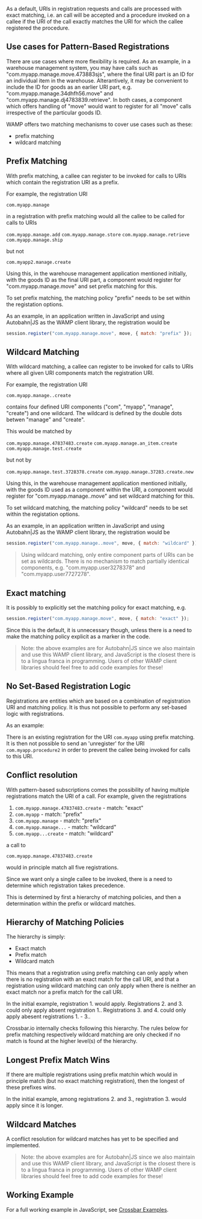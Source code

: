 As a default, URIs in registration requests and calls are processed with exact matching, i.e. an call will be accepted and a procedure invoked on a callee if the  URI of the call exactly matches the URI for which the callee registered the procedure.

## Use cases for Pattern-Based Registrations

There are use cases where more flexibility is required. As an example, in a warehouse management system, you may have calls such as "com.myapp.manage.move.473883sjs", where the final URI part is an ID for an individual item in the warehouse. Alterantively, it may be convenient to include the ID for goods as an earlier URI part, e.g. "com.myapp.manage.34dhfh56.move" and "com.myapp.manage.dj4783839.retrieve". In both cases, a component which offers handling of "move" would want to register for all "move" calls irrespective of the particular goods ID.

WAMP offers two matching mechanisms to cover use cases such as these:

* prefix matching
* wildcard matching

## Prefix Matching

With prefix matching, a callee can register to be invoked for calls to URIs which contain the registration URI as a prefix.

For example, the registration URI

`com.myapp.manage`

in a registration with prefix matching would all the callee to be called for calls to URIs

`com.myapp.manage.add`
`com.myapp.manage.store`
`com.myapp.manage.retrieve`
`com.myapp.manage.ship`

but not

`com.myapp2.manage.create`

Using this, in the warehouse management application mentioned initially, with the goods ID as the final URI part, a component would register for "com.myapp.manage.move" and set prefix matching for this.

To set prefix matching, the matching policy "prefix" needs to be set within the registation options.

As an example, in an application written in JavaScript and using Autobahn|JS as the WAMP client library, the registration would be

```javascript
session.register("com.myapp.manage.move", move, { match: "prefix" });
```

## Wildcard Matching

With wildcard matching, a callee can register to be invoked for calls to URIs where all given URI components match the registration URI.

For example, the registration URI

`com.myapp.manage..create`

contains four defined URI components ("com", "myapp", "manage", "create") and one wildcard. The wildcard is defined by the double dots betwen "manage" and "create". 

This would be matched by

`com.myapp.manage.47837483.create`
`com.myapp.manage.an_item.create`
`com.myapp.manage.test.create`

but not by

`com.myapp.manage.test.3728378.create`
`com.myapp.manage.37283.create.new`

Using this, in the warehouse management application mentioned initially, with the goods ID used as a component within the URI, a component would register for "com.myapp.manage..move" and set wildcard matching for this.

To set wildcard matching, the matching policy "wildcard" needs to be set within the registation options.

As an example, in an application written in JavaScript and using Autobahn|JS as the WAMP client library, the registration would be

```javascript
session.register("com.myapp.manage..move", move, { match: "wildcard" });
```

> Using wildcard matching, only entire component parts of URIs can be set as wildcards. There is no mechanism to match partially identical components, e.g. "com.myapp.user3278378" and "com.myapp.user7727278".

## Exact matching

It is possibly to explicitly set the matching policy for exact matching, e.g.

```javascript
session.register("com.myapp.manage.move", move, { match: "exact" });
```

Since this is the default, it is unnecessary though, unless there is a need to make the matching policy explicit as a marker in the code.


> Note: the above examples are for Autobahn|JS since we also maintain and use this WAMP client library, and JavaScript is the closest there is to a lingua franca in programming. Users of other WAMP client libraries should feel free to add code examples for these!

## No Set-Based Registration Logic

Registrations are entities which are based on a combination of registration URI and matching policy. It is thus not possible to perform any set-based logic with registrations.

As an example: 

There is an existing registration for the URI `com.myapp` using prefix matching. It is then not possible to send an 'unregister' for the URI `com.myapp.procedure2` in order to prevent the callee being invoked for calls to this URI.


## Conflict resolution

With pattern-based subscriptions comes the possibility of having multiple registrations match the URI of a call. For example, given the registrations

1. `com.myapp.manage.47837483.create` - match: "exact"
2. `com.myapp` - match: "prefix"
3. `com.myapp.manage` - match: "prefix"
4. `com.myapp.manage...` - match: "wildcard"
5. `com.myapp...create` - match: "wildcard"

a call to 

`com.myapp.manage.47837483.create` 

would in principle match all five registrations. 

Since we want only a single callee to be invoked, there is a need to determine which registration takes precedence.

This is determined by first a hierarchy of matching policies, and then a determination within the prefix or wildcard matches.

## Hierarchy of Matching Policies

The hierarchy is simply:

- Exact match
- Prefix match
- Wildcard match

This means that a registration using prefix matching can only apply when there is no registration with an exact match for the call URI, and that a registration using wildcard matching can only apply when there is neither an exact match nor a prefix match for the call URI. 

In the initial example, registration 1. would apply.
Registrations 2. and 3. could only apply absent registration 1..
Registrations 3. and 4. could only apply abesent registrations 1. - 3..

Crossbar.io internally checks following this hierarchy. The rules below for prefix matching respectively wildcard matching are only checked if no match is found at the higher level(s) of the hierarchy.

## Longest Prefix Match Wins

If there are multiple registrations using prefix matchin which would in principle match (but no exact matching registration), then the longest of these prefixes wins. 

In the initial example, among registrations 2. and 3., registration 3. would apply since it is longer.

## Wildcard Matches

A conflict resolution for wildcard matches has yet to be specified and implemented.




> Note: the above examples are for Autobahn|JS since we also maintain and use this WAMP client library, and JavaScript is the closest there is to a lingua franca in programming. Users of other WAMP client libraries should feel free to add code examples for these!


## Working Example

For a full working example in JavaScript, see [Crossbar Examples](https://github.com/crossbario/crossbarexamples/tree/master/patternregs).
